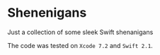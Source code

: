 # Shenenigans
Just a collection of some sleek Swift shenanigans

The code was tested on `Xcode 7.2` and `Swift 2.1`.
